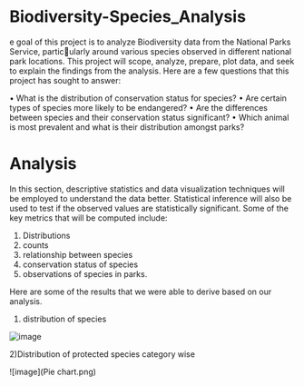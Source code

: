 # Biodiversity-Species_Analysis

e goal of this project is to analyze Biodiversity data from the National Parks Service, particularly around various species observed in different national park locations.
This project will scope, analyze, prepare, plot data, and seek to explain the findings from the
analysis.
Here are a few questions that this project has sought to answer:

• What is the distribution of conservation status for species?
• Are certain types of species more likely to be endangered?
• Are the differences between species and their conservation status significant?
• Which animal is most prevalent and what is their distribution amongst parks?



# Analysis
In this section, descriptive statistics and data visualization techniques will be employed to understand the data better. Statistical inference will also be used to test if the observed values are statistically significant. Some of the key metrics that will be computed include:

1. Distributions
2. counts
3. relationship between species
4. conservation status of species
5. observations of species in parks.

Here are some of the results that we were able to derive based on our analysis.

1) distribution of species 

![image](Conservation_status.png)


2)Distribution of protected species category wise

![image](Pie chart.png)